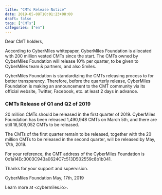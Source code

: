 ```yaml
---
title: "CMTs Release Notice"
date: 2019-05-08T10:01:23+08:00
draft: false
tags: ["CMTs"]
categories: ["en"]
---
```


Dear CMT holders,

According to CyberMiles whitepaper, CyberMiles Foundation is allocated with 200 million vested CMTs since the start. The CMTs owned by CyberMiles Foundation will release 10% per quarter, to be given to CyberMiles team & partners, and also 5miles.
 
CyberMiles Foundation is standardizing  the  CMTs releasing process to for better transparency. Therefore, before the quarterly release, CyberMiles Foundation is making an announcement to the CMT community via its official website, Twitter, Facebook, etc. at least 2 days in advance.

### CMTs Release of Q1 and Q2 of 2019

20 million CMTs should be released in the first quarter of 2019. CyberMiles Foundation has been released 1,490,948 CMTs on March 5th, and there are still 18,509,052 CMTs to be released.
 
The CMTs of the first quarter remain to be released, together with the 20 million CMTs to be released in the second quarter, will be released by May, 17th, 2019.

For your reference, the CMT address of the CyberMiles Foundation is 0x1a14Ec3003C943a0624C7c513D502559c8b1b041.

Thanks for your support and supervision.
 
CyberMiles Foundation 
May, 17th, 2019


Learn more at <cybermiles.io>.
